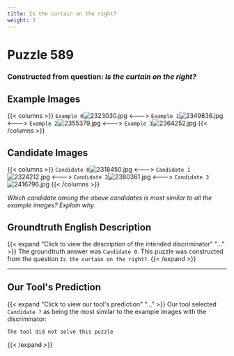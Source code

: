 ```yaml
---
title: Is the curtain on the right?
weight: 3
---
```


# Puzzle 589
### Constructed from question: _Is the curtain on the right?_


## Example Images
{{< columns >}}
`Example 0`![2323030.jpg](/gqa_images/2323030.jpg)
<--->
`Example 1`![2349836.jpg](/gqa_images/2349836.jpg)
<--->
`Example 2`![2355379.jpg](/gqa_images/2355379.jpg)
<--->
`Example 3`![2364252.jpg](/gqa_images/2364252.jpg)
{{< /columns >}}

## Candidate Images
{{< columns >}}
`Candidate 0`![2318450.jpg](/gqa_images/2318450.jpg)
<--->
`Candidate 1`![2324212.jpg](/gqa_images/2324212.jpg)
<--->
`Candidate 2`![2380361.jpg](/gqa_images/2380361.jpg)
<--->
`Candidate 3`![2416796.jpg](/gqa_images/2416796.jpg)
{{< /columns >}}

*Which candidate among the above candidates is most similar to all the example images? Explain why.*

## Groundtruth English Description

{{< expand "Click to view the description of the intended discriminator" "..." >}}
The groundtruth answer was `Candidate 0`. This puzzle was constructed from the question `Is the curtain on the right?`.
{{< /expand >}}

---

## Our Tool's Prediction

{{< expand "Click to view our tool's prediction" "..." >}}
Our tool selected `Candidate ?` as being the most similar to the example images with the discriminator:
```plaintext
The tool did not solve this puzzle
```
{{< /expand >}}
